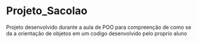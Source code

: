 # Projeto_Sacolao
Projeto desenvolvido durante a aula de POO para compreenção de como se da a orientação de objetos em um codigo desenvolvido pelo proprio aluno
